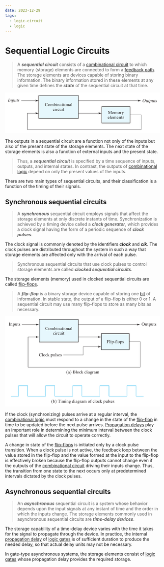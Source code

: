 ```yaml
---
date: 2023-12-29
tags:
  - logic-circuit
  - logic
---
```


# Sequential Logic Circuits

> A ***sequential circuit*** consists of a [combinational circuit](0e17eb63.md) to which memory (storage) elements are connected to form a [feedback path](0e17eb63.md). The storage elements are devices capable of storing binary information. The binary information stored in these elements at any given time defines the ***state*** of the sequential circuit at that time.

![](./media/sequential-circuit-diagram.svg)

The outputs in a sequential circuit are a function not only of the inputs but also of the present state of the storage elements. The next state of the storage elements is also a function of external inputs and the present state.

> Thus, a ***sequential circuit*** is specified by a time sequence of inputs, outputs, and internal states. In contrast, the outputs of [combinational logic](0e17eb63.md) depend on only the present values of the inputs.

There are two main types of sequential circuits, and their classification is a function of the timing of their signals.

## Synchronous sequential circuits

> A ***synchronous*** sequential circuit employs signals that affect the storage elements at only discrete instants of time. Synchronization is achieved by a timing device called a ***clock generator***, which provides a clock signal having the form of a periodic sequence of ***clock pulses***.

The clock signal is commonly denoted by the identifiers ***clock*** and ***clk***. The clock pulses are distributed throughout the system in such a way that storage elements are affected only with the arrival of each pulse.

> Synchronous sequential circuits that use clock pulses to control storage elements are called ***clocked sequential circuits***.

The storage elements (memory) used in clocked sequential circuits are called [flip-flops](16847013.md).

> A ***flip-flop*** is a binary storage device capable of storing one [bit](9075a57a.md) of information. In stable state, the output of a flip-flop is either $0$ or $1$. A sequential circuit may use many flip-flops to store as many bits as necessary.

![](./media/clocked-sequential-circuit.svg)

If the clock (synchronizing) pulses arrive at a regular interval, the [combinational logic](0e17eb63.md) must respond to a change in the state of the [flip-flop](16847013.md) in time to be updated before the next pulse arrives. [Propagation delays](6f989aae.md) play an important role in determining the minimum interval between the clock pulses that will allow the circuit to operate correctly.

A change in state of the [flip-flops](16847013.md) is initiated only by a clock pulse transition. When a clock pulse is not active, the feedback loop between the value stored in the flip-flop and the value formed at the input to the flip-flop is effectively broken because the flip-flop outputs cannot change even if the outputs of the [combinational circuit](0e17eb63.md) driving their inputs change. Thus, the transition from one state to the next occurs only at predetermined intervals dictated by the clock pulses.

## Asynchronous sequential circuits

> An ***asynchronous*** sequential circuit is a system whose behavior depends upon the input signals at any instant of time and the order in which the inputs change. The storage elements commonly used in asynchronous sequential circuits are ***time-delay devices***.

The storage capability of a time-delay device varies with the time it takes for the signal to propagate through the device. In practice, the internal [propagation delay](6f989aae.md) of [logic gates](afcc79cf.md) is of sufficient duration to produce the needed delay, so that actual delay units may not be necessary.

In gate-type asynchronous systems, the storage elements consist of [logic gates](afcc79cf.md) whose propagation delay provides the required storage.
